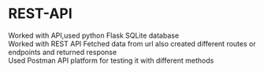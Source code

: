 # REST-API

Worked with API,used python Flask SQLite database                                       
Worked with REST API
Fetched data from url also created different routes or endpoints and returned response
<br>Used Postman API platform for testing it with different methods
